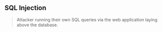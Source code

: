 ## SQL Injection
> Attacker running their own SQL queries via the web application laying above the database.

